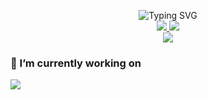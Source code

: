 <!-- accent color  #F7C04A -->
<p align="center">
<img src="https://readme-typing-svg.demolab.com?font=Fira+Code&pause=1000&color=F7C04A&center=true&vCenter=true&width=435&lines=Hello+there;Welcome+to+my+github" alt="Typing SVG" />
<br/>
<a href="https://sinnate.dev">
    <img src="https://img.shields.io/badge/website-sinnate.dev-%23F7C04A">
</a>  
<a href="https://sinnate.dev/cv_english.pdf">
    <img src="https://img.shields.io/badge/CV-PDF%20-%23F7C04A">
</a>  

<br/> 

<img src="https://github-stats-alpha.vercel.app/api?username=sinnate&cc=000&tc=F7C04A&ic=fff&bc=F7C04A">
</p>



### 🔭 I’m currently working on   
 <a href="https://github.com/sinnate/orange-pi-5-stable-diffusion-webui">
  <img align="center" src="https://github-readme-stats.vercel.app/api/pin/?username=sinnate&repo=orange-pi-5-stable-diffusion-webui&bg_color=000&border_color=F7C04A&icon_color=FFF&title_color=F7C04A&text_color=FFF" />
</a>



